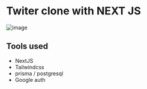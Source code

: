 # Twiter clone with NEXT JS

![image](https://github.com/user-attachments/assets/7e1e1442-d026-4bca-b6af-c8f85a2be8bb)

## Tools used
- NextJS
- Tailwindcss
- prisma / postgresql
- Google auth
